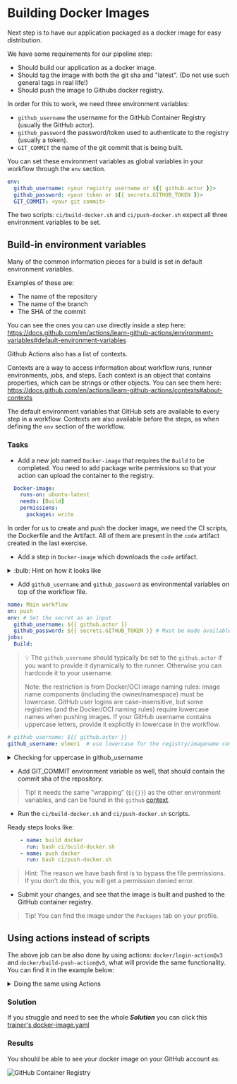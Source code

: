 # Building Docker Images

Next step is to have our application packaged as a docker image for easy distribution.

We have some requirements for our pipeline step:

- Should build our application as a docker image.
- Should tag the image with both the git sha and "latest". (Do not use such general tags in real life!)
- Should push the image to Githubs docker registry.

In order for this to work, we need three environment variables:

- `github_username` the username for the GitHub Container Registry (usually the GitHub actor).
- `github_password` the password/token used to authenticate to the registry (usually a token).
- `GIT_COMMIT`  the name of the git commit that is being built.

You can set these environment variables as global variables in your workflow through the `env` section.

```yaml
env:
  github_username: <your registry username or ${{ github.actor }}>
  github_password: <your token or ${{ secrets.GITHUB_TOKEN }}>
  GIT_COMMIT: <your git commit>
```

The two scripts: `ci/build-docker.sh` and `ci/push-docker.sh` expect all three environment variables to be set.

## Build-in environment variables

Many of the common information pieces for a build is set in default environment variables.

Examples of these are:

- The name of the repository
- The name of the branch
- The SHA of the commit

You can see the ones you can use directly inside a step here: <https://docs.github.com/en/actions/learn-github-actions/environment-variables#default-environment-variables>

Github Actions also has a list of contexts.

Contexts are a way to access information about workflow runs, runner environments, jobs, and steps.
Each context is an object that contains properties, which can be strings or other objects.
You can see them here: <https://docs.github.com/en/actions/learn-github-actions/contexts#about-contexts>

The default environment variables that GitHub sets are available to every step in a workflow.
Contexts are also available before the steps, as when defining the `env` section of the workflow.

### Tasks

- Add a new job named `Docker-image` that requires the `Build` to be completed.
You need to add package write permissions so that your action can upload the container to the registry.

```yaml
  Docker-image:
    runs-on: ubuntu-latest
    needs: [Build]
    permissions:
      packages: write
```

In order for us to create and push the docker image, we need the CI scripts, the Dockerfile and the Artifact. All of them are present in the `code` artifact created in the last exercise.

- Add a step in `Docker-image` which downloads the `code` artifact.

<details>
  <summary> :bulb: Hint on how it looks like </summary>

  ```yaml
      - name: Download code
        uses: actions/download-artifact@v4
        with:
          name: code
          path: .
  ```

</details>

- Add `github_username` and `github_password` as environmental variables on top of the workflow file.

```yaml
name: Main workflow
on: push
env: # Set the secret as an input
  github_username: ${{ github.actor }}
  github_password: ${{ secrets.GITHUB_TOKEN }} # Must be made available to the workflow
jobs:
  Build:
```

> :bulb: The `github_username` should typically be set to the `github.actor` if you want to provide it dynamically to the runner. Otherwise you can hardcode it to your username.
>
> Note: the restriction is from Docker/OCI image naming rules: image name components (including the owner/namespace) must be lowercase. GitHub user logins are case-insensitive, but some registries (and the Docker/OCI naming rules) require lowercase names when pushing images. If your GitHub username contains uppercase letters, provide it explicitly in lowercase in the workflow.

```yaml
# github_username: ${{ github.actor }}
github_username: elmeri  # use lowercase for the registry/imagename component
```

<details>
  <summary>Checking for uppercase in github_username</summary>

  ```yaml
    - name: Validate Docker username is all lowercase
      id: validate_lower
      run: |
        if [[ "${{ env.github_username }}" =~ [A-Z] ]]; then
          echo "::error::Validation Failed: GitHub username '${{ env.github_username }}' cannot contain uppercase characters."
          exit 1
        else
          echo "Docker username format is valid."
        fi
      shell: bash
  ```

</details>

- Add GIT_COMMIT environment variable as well, that should contain the commit sha of the repository.

> Tip! it needs the same "wrapping" (`${{}}`) as the other environment variables, and can be found in the `github` [context](https://docs.github.com/en/actions/learn-github-actions/contexts#about-contexts).

- Run the `ci/build-docker.sh` and `ci/push-docker.sh` scripts.

Ready steps looks like:

```yaml
    - name: build docker
      run: bash ci/build-docker.sh
    - name: push docker
      run: bash ci/push-docker.sh
```

> Hint: The reason we have bash first is to bypass the file permissions. If you don't do this, you will get a permission denied error.

- Submit your changes, and see that the image is built and pushed to the GitHub container registry.

> Tip! You can find the image under the `Packages` tab on your profile.

## Using actions instead of scripts

The above job can be also done by using actions: `docker/login-action@v3` and `docker/build-push-action@v5`, what will provide the same functionality. You can find it in the example below:

<details>
<summary> Doing the same using Actions </summary>

```yaml
on: push
jobs:
  build-and-push-latest:
    runs-on: ubuntu-latest
    permissions:
      packages: write
    steps:
      - name: Login to DockerHub
        uses: docker/login-action@v3
        with:
          registry: ghcr.io
          username: ${{ github.actor }}
          password: ${{ secrets.GITHUB_TOKEN }}
      - name: Build and push
        uses: docker/build-push-action@v5
        with:
          context: app
          push: true
          tags: ghcr.io/${{ github.actor }}/micronaut-app:1.0-${{ github.sha }},ghcr.io/${{ github.actor }}/micronaut-app:latest
```

</details>

### Solution

If you struggle and need to see the whole ***Solution*** you can click this [trainer's docker-image.yaml](../trainer/.github/workflows/docker-image.yaml)

### Results

You should be able to see your docker image on your GitHub account as:

![GitHub Container Registry](img/github-container.png)
